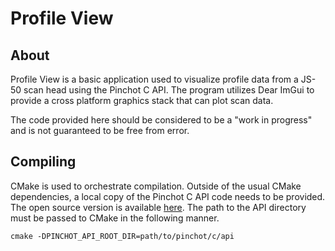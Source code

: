 # Profile View

## About

Profile View is a basic application used to visualize profile data from a JS-50 scan head using the Pinchot C API. The program utilizes Dear ImGui to provide a cross platform graphics stack that can plot scan data.

The code provided here should be considered to be a "work in progress" and is not guaranteed to be free from error.

## Compiling

CMake is used to orchestrate compilation. Outside of the usual CMake dependencies, a local copy of the Pinchot C API code needs to be provided. The open source version is available [here](https://github.com/JoeScan-Inc/pinchot-c-api). The path to the API directory must be passed to CMake in the following manner.

```
cmake -DPINCHOT_API_ROOT_DIR=path/to/pinchot/c/api
```
